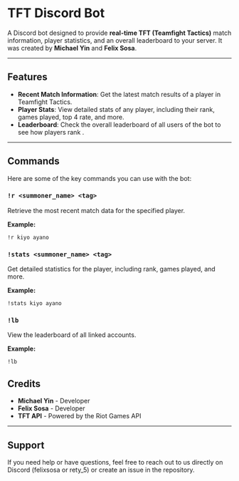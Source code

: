 # TFT Discord Bot

A Discord bot designed to provide **real-time TFT (Teamfight Tactics)** match information, player statistics, and an overall leaderboard to your server. It was created by **Michael Yin** and **Felix Sosa**.

---

## Features

- **Recent Match Information**: Get the latest match results of a player in Teamfight Tactics.
- **Player Stats**: View detailed stats of any player, including their rank, games played, top 4 rate, and more.
- **Leaderboard**: Check the overall leaderboard of all users of the bot to see how players rank .

---

## Commands

Here are some of the key commands you can use with the bot:

### `!r <summoner_name> <tag>`
Retrieve the most recent match data for the specified player.

**Example:**
```
!r kiyo ayano
```

### `!stats <summoner_name> <tag>`
Get detailed statistics for the player, including rank, games played, and more.

**Example:**
```
!stats kiyo ayano
```

### `!lb`
View the leaderboard of all linked accounts.

**Example:**
```
!lb
```

## Credits

- **Michael Yin** - Developer
- **Felix Sosa** - Developer
- **TFT API** - Powered by the Riot Games API

---

## Support

If you need help or have questions, feel free to reach out to us directly on Discord (felixsosa or rety_5) or create an issue in the repository.


